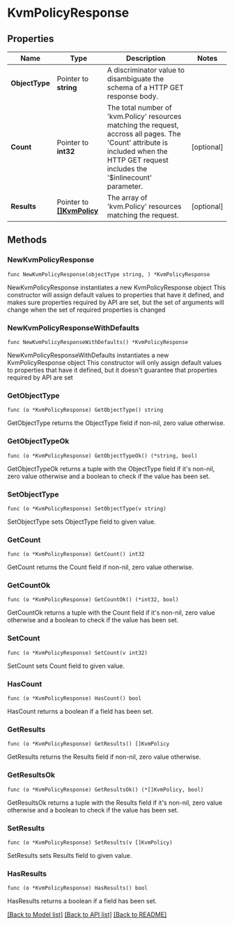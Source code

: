 # KvmPolicyResponse

## Properties

Name | Type | Description | Notes
------------ | ------------- | ------------- | -------------
**ObjectType** | Pointer to **string** | A discriminator value to disambiguate the schema of a HTTP GET response body. | 
**Count** | Pointer to **int32** | The total number of &#39;kvm.Policy&#39; resources matching the request, accross all pages. The &#39;Count&#39; attribute is included when the HTTP GET request includes the &#39;$inlinecount&#39; parameter. | [optional] 
**Results** | Pointer to [**[]KvmPolicy**](kvm.Policy.md) | The array of &#39;kvm.Policy&#39; resources matching the request. | [optional] 

## Methods

### NewKvmPolicyResponse

`func NewKvmPolicyResponse(objectType string, ) *KvmPolicyResponse`

NewKvmPolicyResponse instantiates a new KvmPolicyResponse object
This constructor will assign default values to properties that have it defined,
and makes sure properties required by API are set, but the set of arguments
will change when the set of required properties is changed

### NewKvmPolicyResponseWithDefaults

`func NewKvmPolicyResponseWithDefaults() *KvmPolicyResponse`

NewKvmPolicyResponseWithDefaults instantiates a new KvmPolicyResponse object
This constructor will only assign default values to properties that have it defined,
but it doesn't guarantee that properties required by API are set

### GetObjectType

`func (o *KvmPolicyResponse) GetObjectType() string`

GetObjectType returns the ObjectType field if non-nil, zero value otherwise.

### GetObjectTypeOk

`func (o *KvmPolicyResponse) GetObjectTypeOk() (*string, bool)`

GetObjectTypeOk returns a tuple with the ObjectType field if it's non-nil, zero value otherwise
and a boolean to check if the value has been set.

### SetObjectType

`func (o *KvmPolicyResponse) SetObjectType(v string)`

SetObjectType sets ObjectType field to given value.


### GetCount

`func (o *KvmPolicyResponse) GetCount() int32`

GetCount returns the Count field if non-nil, zero value otherwise.

### GetCountOk

`func (o *KvmPolicyResponse) GetCountOk() (*int32, bool)`

GetCountOk returns a tuple with the Count field if it's non-nil, zero value otherwise
and a boolean to check if the value has been set.

### SetCount

`func (o *KvmPolicyResponse) SetCount(v int32)`

SetCount sets Count field to given value.

### HasCount

`func (o *KvmPolicyResponse) HasCount() bool`

HasCount returns a boolean if a field has been set.

### GetResults

`func (o *KvmPolicyResponse) GetResults() []KvmPolicy`

GetResults returns the Results field if non-nil, zero value otherwise.

### GetResultsOk

`func (o *KvmPolicyResponse) GetResultsOk() (*[]KvmPolicy, bool)`

GetResultsOk returns a tuple with the Results field if it's non-nil, zero value otherwise
and a boolean to check if the value has been set.

### SetResults

`func (o *KvmPolicyResponse) SetResults(v []KvmPolicy)`

SetResults sets Results field to given value.

### HasResults

`func (o *KvmPolicyResponse) HasResults() bool`

HasResults returns a boolean if a field has been set.


[[Back to Model list]](../README.md#documentation-for-models) [[Back to API list]](../README.md#documentation-for-api-endpoints) [[Back to README]](../README.md)


